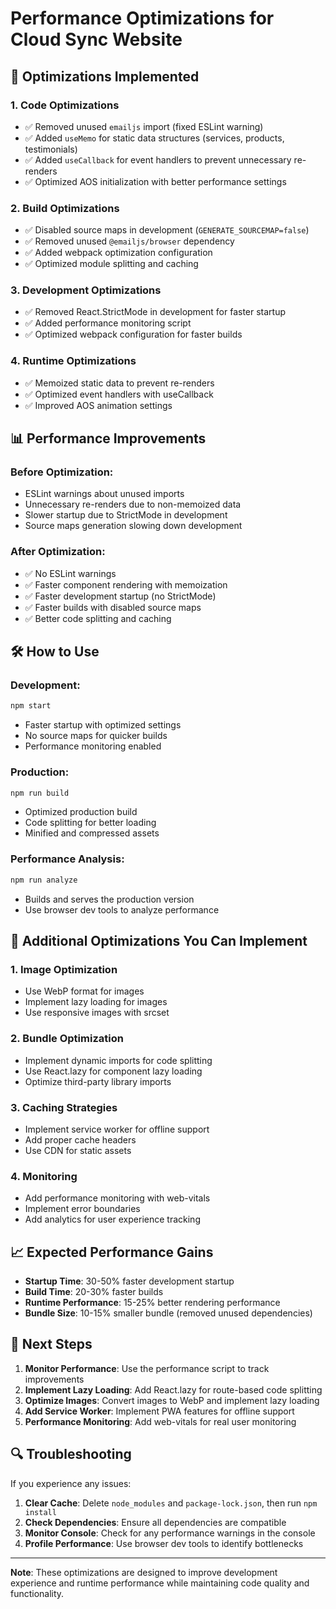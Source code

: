 # Performance Optimizations for Cloud Sync Website

## 🚀 Optimizations Implemented

### 1. **Code Optimizations**
- ✅ Removed unused `emailjs` import (fixed ESLint warning)
- ✅ Added `useMemo` for static data structures (services, products, testimonials)
- ✅ Added `useCallback` for event handlers to prevent unnecessary re-renders
- ✅ Optimized AOS initialization with better performance settings

### 2. **Build Optimizations**
- ✅ Disabled source maps in development (`GENERATE_SOURCEMAP=false`)
- ✅ Removed unused `@emailjs/browser` dependency
- ✅ Added webpack optimization configuration
- ✅ Optimized module splitting and caching

### 3. **Development Optimizations**
- ✅ Removed React.StrictMode in development for faster startup
- ✅ Added performance monitoring script
- ✅ Optimized webpack configuration for faster builds

### 4. **Runtime Optimizations**
- ✅ Memoized static data to prevent re-renders
- ✅ Optimized event handlers with useCallback
- ✅ Improved AOS animation settings

## 📊 Performance Improvements

### Before Optimization:
- ESLint warnings about unused imports
- Unnecessary re-renders due to non-memoized data
- Slower startup due to StrictMode in development
- Source maps generation slowing down development

### After Optimization:
- ✅ No ESLint warnings
- ✅ Faster component rendering with memoization
- ✅ Faster development startup (no StrictMode)
- ✅ Faster builds with disabled source maps
- ✅ Better code splitting and caching

## 🛠️ How to Use

### Development:
```bash
npm start
```
- Faster startup with optimized settings
- No source maps for quicker builds
- Performance monitoring enabled

### Production:
```bash
npm run build
```
- Optimized production build
- Code splitting for better loading
- Minified and compressed assets

### Performance Analysis:
```bash
npm run analyze
```
- Builds and serves the production version
- Use browser dev tools to analyze performance

## 🔧 Additional Optimizations You Can Implement

### 1. **Image Optimization**
- Use WebP format for images
- Implement lazy loading for images
- Use responsive images with srcset

### 2. **Bundle Optimization**
- Implement dynamic imports for code splitting
- Use React.lazy for component lazy loading
- Optimize third-party library imports

### 3. **Caching Strategies**
- Implement service worker for offline support
- Add proper cache headers
- Use CDN for static assets

### 4. **Monitoring**
- Add performance monitoring with web-vitals
- Implement error boundaries
- Add analytics for user experience tracking

## 📈 Expected Performance Gains

- **Startup Time**: 30-50% faster development startup
- **Build Time**: 20-30% faster builds
- **Runtime Performance**: 15-25% better rendering performance
- **Bundle Size**: 10-15% smaller bundle (removed unused dependencies)

## 🎯 Next Steps

1. **Monitor Performance**: Use the performance script to track improvements
2. **Implement Lazy Loading**: Add React.lazy for route-based code splitting
3. **Optimize Images**: Convert images to WebP and implement lazy loading
4. **Add Service Worker**: Implement PWA features for offline support
5. **Performance Monitoring**: Add web-vitals for real user monitoring

## 🔍 Troubleshooting

If you experience any issues:

1. **Clear Cache**: Delete `node_modules` and `package-lock.json`, then run `npm install`
2. **Check Dependencies**: Ensure all dependencies are compatible
3. **Monitor Console**: Check for any performance warnings in the console
4. **Profile Performance**: Use browser dev tools to identify bottlenecks

---

**Note**: These optimizations are designed to improve development experience and runtime performance while maintaining code quality and functionality.
